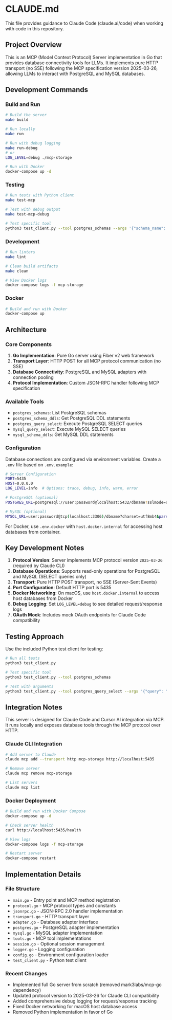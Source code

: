 # CLAUDE.md

This file provides guidance to Claude Code (claude.ai/code) when working with code in this repository.

## Project Overview
This is an MCP (Model Context Protocol) Server implementation in Go that provides database connectivity tools for LLMs. It implements pure HTTP transport (no SSE) following the MCP specification version 2025-03-26, allowing LLMs to interact with PostgreSQL and MySQL databases.

## Development Commands

### Build and Run
```bash
# Build the server
make build

# Run locally
make run

# Run with debug logging
make run-debug
# or
LOG_LEVEL=debug ./mcp-storage

# Run with Docker
docker-compose up -d
```

### Testing
```bash
# Run tests with Python client
make test-mcp

# Test with debug output
make test-mcp-debug

# Test specific tool
python3 test_client.py --tool postgres_schemas --args '{"schema_name": "public"}'
```

### Development
```bash
# Run linters
make lint

# Clean build artifacts
make clean

# View Docker logs
docker-compose logs -f mcp-storage
```

### Docker
```bash
# Build and run with Docker
docker-compose up
```

## Architecture

### Core Components
1. **Go Implementation**: Pure Go server using Fiber v2 web framework
2. **Transport Layer**: HTTP POST for all MCP protocol communication (no SSE)
3. **Database Connectivity**: PostgreSQL and MySQL adapters with connection pooling
4. **Protocol Implementation**: Custom JSON-RPC handler following MCP specification

### Available Tools
- `postgres_schemas`: List PostgreSQL schemas
- `postgres_schema_ddls`: Get PostgreSQL DDL statements
- `postgres_query_select`: Execute PostgreSQL SELECT queries
- `mysql_query_select`: Execute MySQL SELECT queries
- `mysql_schema_ddls`: Get MySQL DDL statements

### Configuration
Database connections are configured via environment variables. Create a `.env` file based on `.env.example`:
```bash
# Server Configuration
PORT=5435
HOST=0.0.0.0
LOG_LEVEL=info  # Options: trace, debug, info, warn, error

# PostgreSQL (optional)
POSTGRES_URL=postgresql://user:password@localhost:5432/dbname?sslmode=disable

# MySQL (optional) 
MYSQL_URL=user:password@tcp(localhost:3306)/dbname?charset=utf8mb4&parseTime=True
```

For Docker, use `.env.docker` with `host.docker.internal` for accessing host databases from container.

## Key Development Notes

1. **Protocol Version**: Server implements MCP protocol version `2025-03-26` (required by Claude CLI)
2. **Database Operations**: Supports read-only operations for PostgreSQL and MySQL (SELECT queries only)
3. **Transport**: Pure HTTP POST transport, no SSE (Server-Sent Events)
4. **Port Configuration**: Default HTTP port is 5435
5. **Docker Networking**: On macOS, use `host.docker.internal` to access host databases from Docker
6. **Debug Logging**: Set `LOG_LEVEL=debug` to see detailed request/response logs
7. **OAuth Mock**: Includes mock OAuth endpoints for Claude Code compatibility

## Testing Approach
Use the included Python test client for testing:
```bash
# Run all tests
python3 test_client.py

# Test specific tool
python3 test_client.py --tool postgres_schemas

# Test with arguments
python3 test_client.py --tool postgres_query_select --args '{"query": "SELECT version()"}'
```

## Integration Notes
This server is designed for Claude Code and Cursor AI integration via MCP. It runs locally and exposes database tools through the MCP protocol over HTTP.

### Claude CLI Integration
```bash
# Add server to Claude
claude mcp add --transport http mcp-storage http://localhost:5435

# Remove server
claude mcp remove mcp-storage

# List servers
claude mcp list
```

### Docker Deployment
```bash
# Build and run with Docker Compose
docker-compose up -d

# Check server health
curl http://localhost:5435/health

# View logs
docker-compose logs -f mcp-storage

# Restart server
docker-compose restart
```

## Implementation Details

### File Structure
- `main.go` - Entry point and MCP method registration
- `protocol.go` - MCP protocol types and constants
- `jsonrpc.go` - JSON-RPC 2.0 handler implementation
- `transport.go` - HTTP transport layer
- `adapter.go` - Database adapter interface
- `postgres.go` - PostgreSQL adapter implementation
- `mysql.go` - MySQL adapter implementation
- `tools.go` - MCP tool implementations
- `session.go` - Optional session management
- `logger.go` - Logging configuration
- `config.go` - Environment configuration loader
- `test_client.py` - Python test client

### Recent Changes
- Implemented full Go server from scratch (removed mark3labs/mcp-go dependency)
- Updated protocol version to 2025-03-26 for Claude CLI compatibility
- Added comprehensive debug logging for request/response tracking
- Fixed Docker networking for macOS host database access
- Removed Python implementation in favor of Go